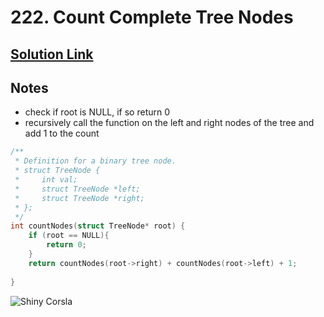 # 222. Count Complete Tree Nodes

## [Solution Link](https://leetcode.com/submissions/detail/1486591901/)

## Notes

- check if root is NULL, if so return 0
- recursively call the function on the left and right nodes of the tree and add 1 to the count

```c
/**
 * Definition for a binary tree node.
 * struct TreeNode {
 *     int val;
 *     struct TreeNode *left;
 *     struct TreeNode *right;
 * };
 */
int countNodes(struct TreeNode* root) {
    if (root == NULL){
        return 0;
    }
    return countNodes(root->right) + countNodes(root->left) + 1;
    
}
```

![Shiny Corsla](https://projectpokemon.org/images/shiny-sprite/corsola.gif)
